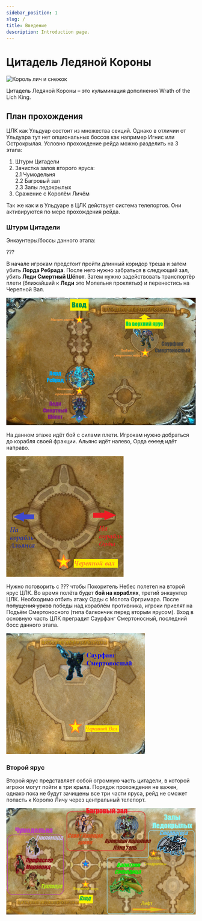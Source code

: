 ```yaml
---
sidebar_position: 1
slug: /
title: Введение
description: Introduction page.
---
```


# Цитадель Ледяной Короны 

![Король лич и снежок](/img/icc/lich_king_snow_INTRO.gif)

Цитадель Ледяной Короны – это кульминация дополнения Wrath of the Lich King.

## План прохождения

ЦЛК как Ульдуар состоит из множества секций. Однако в отличии от Ульдуара тут нет опциональных боссов как например Игнис или Острокрылая. Условно прохождение рейда можно разделить на 3 этапа:

1. Штурм Цитадели
2. Зачистка залов второго яруса:<br/>
2.1 Чумодельня<br/>
2.2 Багровый зал<br/>
2.3 Залы ледокрылых
3. Сражение с Королём Личём

Так же как и в Ульдуаре в ЦЛК действует система телепортов. Они активируются по мере прохождения рейда.

### Штурм Цитадели

Энкаунтеры/боссы данного этапа:

???

В начале игрокам предстоит пройти длинный коридор треша и затем убить **Лорда Ребрада**. После него нужно забраться в следующий зал, убить **Леди Смертный Шёпот**. Затем нужно задействовать транспортёр плети (ближайший к **Леди** это Молельня проклятых) и перенестись на Черепной Вал.

![Нижний Ярус](/img/icc/map/Нижний_ярус.png)

На данном этаже идёт бой с силами плети. Игрокам нужно добраться до корабля своей фракции. Альянс идёт налево, Орда ~~сосед~~ идёт направо.

![Черепной вал](/img/icc/map/Черепной_вал.png)

Нужно поговорить с ??? чтобы Покоритель Небес полетел на второй ярус ЦЛК. Во время полёта будет **бой на кораблях**, третий энкаунтер ЦЛК. Необходимо отбить атаку Орды с Молота Оргримара. После ~~попущения урков~~ победы над кораблём противника, игроки приелят на Подъём Смертоносного (типа балкончик перед вторым ярусом). Вход в основную часть ЦЛК преградит Саурфанг Смертоносный, последний босс данного этапа.

![Саурфанг выходи](/img/icc/map/Подъём_смертоносного.png)

### Второй ярус

Второй ярус представляет собой огромную часть цитадели, в которой игроки могут пойти в три крыла. Порядок прохождения не важен, однако пока не будут зачищены все три части яруса, рейд не сможет попасть к Королю Личу через центральный телепорт.

![второй ярус](/img/icc/map/Верхний_ярус_склеенный.png)

